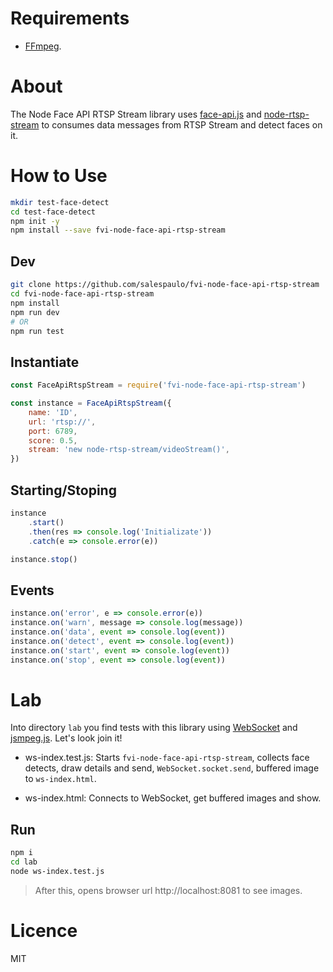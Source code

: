 # Requirements

-   [FFmpeg](https://ffmpeg.org/).

# About

The Node Face API RTSP Stream library uses [face-api.js](https://justadudewhohacks.github.io/face-api.js/docs/index.html) and [node-rtsp-stream](https://github.com/kyriesent/node-rtsp-stream#readme) to consumes data messages from RTSP Stream and detect faces on it.

# How to Use

```bash
mkdir test-face-detect
cd test-face-detect
npm init -y
npm install --save fvi-node-face-api-rtsp-stream
```

## Dev

```bash
git clone https://github.com/salespaulo/fvi-node-face-api-rtsp-stream
cd fvi-node-face-api-rtsp-stream
npm install
npm run dev
# OR
npm run test
```

## Instantiate

```javascript
const FaceApiRtspStream = require('fvi-node-face-api-rtsp-stream')

const instance = FaceApiRtspStream({
    name: 'ID',
    url: 'rtsp://',
    port: 6789,
    score: 0.5,
    stream: 'new node-rtsp-stream/videoStream()',
})
```

## Starting/Stoping

```javascript
instance
    .start()
    .then(res => console.log('Initializate'))
    .catch(e => console.error(e))

instance.stop()
```

## Events

```javascript
instance.on('error', e => console.error(e))
instance.on('warn', message => console.log(message))
instance.on('data', event => console.log(event))
instance.on('detect', event => console.log(event))
instance.on('start', event => console.log(event))
instance.on('stop', event => console.log(event))
```

# Lab

Into directory `lab` you find tests with this library using [WebSocket](https://github.com/websockets/ws) and [jsmpeg.js](https://github.com/phoboslab/jsmpeg). Let's look join it!

-   ws-index.test.js: Starts `fvi-node-face-api-rtsp-stream`, collects face detects, draw details and send, `WebSocket.socket.send`, buffered image to `ws-index.html`.

-   ws-index.html: Connects to WebSocket, get buffered images and show.

## Run

```bash
npm i
cd lab
node ws-index.test.js
```

> After this, opens browser url http://localhost:8081 to see images.

# Licence

MIT
